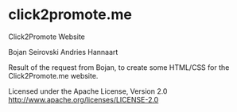 click2promote.me
===================

Click2Promote Website

Bojan Seirovski
Andries Hannaart

Result of the request from Bojan, to create some HTML/CSS for the Click2Promote.me website.

Licensed under the Apache License, Version 2.0
http://www.apache.org/licenses/LICENSE-2.0
